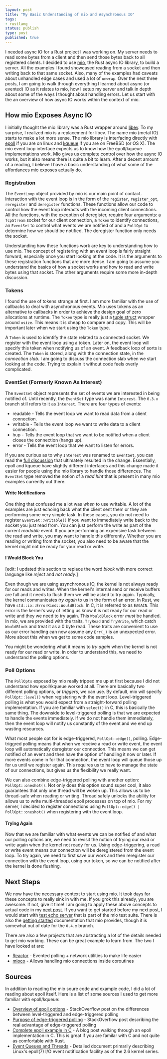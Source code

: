 ```yaml
---
layout: post
title: "My Basic Understanding of mio and Asynchronous IO"
tags:
- rustlang
status: publish
type: post
published: true
---
```


I needed async IO for a Rust project I was working on. My server needs to read some bytes from a client and then send those bytes back to all registered clients. I decided to use [mio][mio], the Rust async IO library, to build a server. All the examples I found showcased reading from a socket and then writing back to that same socket. Also, many of the examples had caveats about unhandled edge cases and used a lot of `unwrap`. Over the next three posts, I am going to walk through everything I learned about async (or evented) IO as it relates to mio, how I setup my server and talk in depth about some of the ways I thought about handling errors. Let us start with the an overview of how async IO works within the context of mio.

## How mio Exposes Async IO

I initially thought the mio library was a Rust wrapper around [libev][libev]. To my surprise, I realized mio is a replacement for libev. The name mio (metal IO) starts to make a lot more sense. The mio library is interfacing directly with [epoll][epoll] if you are on linux and [kqueue][kqueue] if you are on FreeBSD (or OS X). The mio event loop interface expects us to know how the epoll/kqueue implementations work. Mio gives us complete control over how the async IO works, but it also means there is quite a bit to learn. After a decent amount of a reading, I believe I have a basic understanding of what some of the affordances mio exposes actually do.

### Registration

The `EventLoop` object provided by mio is our main point of contact. Interaction with the event loop is in the form of the `register`, `register_opt`, `reregister` and `deregister` functions. These functions allow our code to control how the event loop interacts with the incoming client connections. All the functions, with the exception of deregister, require four arguments: a `TcpStream` socket for our client connection, a `Token` to identify connections, an `EventSet` to control what events we are notified of and a `PollOpt` to determine how we should be notified. The deregister function only needs the socket.

Understanding how these functions work are key to understanding how to use mio. The concept of registering with an event loop is fairly straight forward, especially once you start looking at the code. It is the arguments to these registration functions that are more dense. I am going to assume you understand the basics of how a socket works and how to read and write bytes using that socket. The other arguments require some more in-depth discussion.

### Tokens

I found the use of tokens strange at first. I am more familiar with the use of callbacks to deal with asynchronous events. Mio uses tokens as an alternative to callbacks in order to achieve the design goal of zero allocations at runtime. The `Token` type is really just a [tuple struct][tuple struct] wrapper around `usize`. This means it is cheap to compare and copy. This will be important later when we start using the `Token` type.

A `Token` is used to identify the state related to a connected socket. We register with the event loop using a token. Later on, the event loop will specify this token when notifying us of an event. A feedback loop of sorts is created. The `Token` is stored, along with the connection state, in the _connection slab_. I am going to discuss the connection slab when we start looking at the code. Trying to explain it without code feels overly complicated.

### EventSet (Formerly Known As Interest)

The `EventSet` object represents the set of events we are interested in being notified of. Until recently, the `EventSet` type was name `Interest`. The `0.3.x` branch still refers to it as `Interest`. There are four types of events:

   * readable - Tells the event loop we want to read data from a client connection.
   * writable - Tells the event loop we want to write data to a client connection.
   * hup - Tells the event loop that we want to be notified when a client closes the connection (hangs up).
   * error - Tells the event loop that we want to listen for errors.

If you are curious as to why `Interest` was renamed to `EventSet`, you can read the [full discussion][discussion] that ultimately resulted in the change. Essentially, epoll and kqueue have slightly different interfaces and this change made it easier for people using the mio library to handle those differences. The `EventSet` type removed the notion of a _read hint_ that is present in many mio examples currently out there.

#### Write Notifications

One thing that confused me a lot was _when_ to use writable. A lot of the examples are just echoing back what the client sent them or they are performing some very simple task. In these cases, you do not need to register `EventSet::writable()` if you want to immediately write back to the socket you just read from. You can just perform the write as part of the current _readable_ event. If you are performing an expensive task between the read and write, you may want to handle this differently. Whether you are reading or writing from the socket, you also need to be aware that the kernel might not be ready for your read or write.

#### I Would Block You

[edit: I updated this section to replace the word _block_ with more correct language like _reject_ and _not ready_.]

Even though we are using asynchronous IO, the kernel is not always ready for our reads and writes. When the kernel's internal send or receive buffers are full and it needs to flush them we will be asked to try again. Typically, the kernel communicates _try again_ to us in the form of an error. In Rust, we have `std::io::ErrorKind::WouldBlock`. In C, it is referred to as `EAGAIN`. This error is the kernel's way of letting us know it is not ready for our read or write and they we need to try again. This `WouldBlock` error _must_ be handled. In mio, we are provided with the traits, `TryRead` and `TryWrite`, which catch `WouldBlock` and treat it as a 0 byte read. These traits are convenient to use as our error handling can now assume any `Err(_)` is an unexpected error. More about this when we get to some code samples.

You might be wondering what it means to _try again_ when the kernel is not ready for our read or write. In order to understand this, we need to understand the polling options.

### Poll Options

The `PollOpts` exposed by mio really tripped me up at first because I did not understand how epoll/kqueue worked at all. There are basically two different polling options, or _triggers_, we can use. By default, mio will specify `PollOpt::level()` when registering with the event loop. Level-triggered polling is what you would expect from a straight-forward polling implementation. If you are familiar with `select()` in C, this is basically the same thing. The downside to level-triggered polling is that we are expected to handle the events immediately. If we do not handle them immediately, then the event loop will notify us constantly of the event and we end up wasting resources.

What most people opt for is edge-triggered, `PollOpt::edge()`, polling. Edge-triggred polling means that when we receive a read or write event, the event loop will automatically deregister our connection. This means we can get notified of an event and then have the option of handling it now or later. If more events come in for that connection, the event loop will queue those up for us until we register again. This requires us to have to manage the state of our connections, but gives us the flexibility we really want.

We can also combine edge-triggered polling with another option: `PollOpt::oneshot()`. Not only does this option sound super cool, it also guarantees that only one thread will be woken up. This allows us to be thread-safe when reading or writing. Thread safely unlocks the ability for allows us to write multi-threaded epoll processes on top of mio. For my server, I decided to register connections using `PollOpt::edge() | PollOpt::oneshot()` when registering with the event loop.

#### Trying Again

Now that we are familiar with what events we can be notified of and what our polling options are, we need to revisit the notion of trying our read or write again when the kernel not ready for us. Using edge-triggering, a read or write event means our connection will be deregistered from the event loop. To try again, we need to first save our work and then reregister our connection with the event loop, using our token, so we can be notified after the kernel is done flushing.

## Next Steps

We now have the necessary context to start using mio. It took days for these concepts to really sink in with me. If you grok this already, you are awesome. If not, give it time! I am going to apply these above concepts to actual code in my [next post][next post]. If you want to get started before my next post, I would start with [test echo server][test echo server] that is part of the mio test suite. There is also the [getting started][mio getting started] documentation that mio provides, though it is somewhat out of date for the `0.4.x` branch.

There are also a few projects that are abstracting a lot of the details needed to get mio working. These can be great example to learn from. The two I have looked at are:

   * [Reactor][Reactor] - Evented polling + network utilities to make life easier 
   * [mioco][mioco] - Allows handling mio connections inside coroutines 

## Sources

In addition to reading the mio soure code and example code, I did a lot of reading about epoll itself. Here is a list of some sources I used to get more familiar with epoll/kqueue:

   * [Overview of epoll options][epoll options overview] - StackOverflow post on the differences between level-triggered and edge-triggered polling
   * [Purpose of edge-triggered polling][purpose of EPOLLET] - StackOverflow post describing the real advantage of edge-triggered polling
   * [Complete epoll example in C][epoll in C] - A blog post walking through an epoll implementation in C. This is great if you are familar with C and not quite as comfortable with Rust.
   * [Event Queues and Threads][Event Queues and Threads] - Detailed document primarily describing Linux's epoll(7) I/O event notification facility as of the 2.6 kernel series.


[mio]: https://github.com/carllerche/mio
[libev]: http://software.schmorp.de/pkg/libev.html
[epoll]: http://man7.org/linux/man-pages/man7/epoll.7.html
[kqueue]: https://developer.apple.com/library/mac/documentation/Darwin/Reference/ManPages/man2/kqueue.2.html
[discussion]: https://github.com/carllerche/mio/issues/184
[tuple struct]: https://doc.rust-lang.org/nightly/book/structs.html#tuple-structs
[mio getting started]: https://github.com/carllerche/mio/blob/docs/doc/getting-started.md
[next post]: /2015/07/22/creating-a-multi-echo-server-using-rust-and-mio.html
[test echo server]: https://github.com/carllerche/mio/blob/master/test/test_echo_server.rs
[Reactor]: https://github.com/rrichardson/reactor
[mioco]: https://github.com/dpc/mioco
[epoll options overview]: http://stackoverflow.com/a/13568962/775246
[purpose of EPOLLET]: http://stackoverflow.com/a/9162805/775246
[epoll in C]: https://banu.com/blog/2/how-to-use-epoll-a-complete-example-in-c/
[Event Queues and Threads]: https://raw.githubusercontent.com/dankamongmen/libtorque/master/doc/mteventqueues
